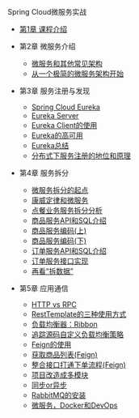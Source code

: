 Spring Cloud微服务实战

* [第1章 课程介绍](/chapter/imooc/spring_cloud/introduce.md)
* 第2章 微服务介绍
  - [微服务和其他常见架构](/chapter/imooc/spring_cloud/microservice/微服务和其他常见架构.md)
  - [从一个极简的微服务架构开始](/chapter/imooc/spring_cloud/microservice/从一个极简的微服务架构开始.md)
* 第3章 服务注册与发现
  - [Spring Cloud Eureka](/chapter/imooc/spring_cloud/register_discovery/spring_cloud_eureka.md)
  - [Eureka Server](/chapter/imooc/spring_cloud/register_discovery/eureka_server.md)
  - [Eureka Client的使用](/chapter/imooc/spring_cloud/register_discovery/eureka_client.md)
  - [Eureka的高可用](/chapter/imooc/spring_cloud/register_discovery/eureka_high_availability.md)
  - [Eureka总结](/chapter/imooc/spring_cloud/register_discovery/eureka_summarize.md)
  - [分布式下服务注册的地位和原理](/chapter/imooc/spring_cloud/register_discovery/分布式下服务注册的地位和原理.md)

* 第4章 服务拆分
  - [微服务拆分的起点](/chapter/imooc/spring_cloud/service_split/微服务拆分的起点.md)
  - [康威定律和微服务](/chapter/imooc/spring_cloud/service_split/康威定律和微服务.md)
  - [点餐业务服务拆分分析](/chapter/imooc/spring_cloud/service_split/点餐业务服务拆分分析.md)
  - [商品服务API和SQL介绍](/chapter/imooc/spring_cloud/service_split/商品服务API和SQL介绍.md)
  - [商品服务编码(上)](/chapter/imooc/spring_cloud/service_split/商品服务编码上.md)
  - [商品服务编码(下)](/chapter/imooc/spring_cloud/service_split/商品服务编码下.md)
  - [订单服务API和SQL介绍](/chapter/imooc/spring_cloud/service_split/订单服务API和SQL介绍.md)
  - [订单服务接口实现](/chapter/imooc/spring_cloud/service_split/订单服务接口实现.md)
  - [再看“拆数据”](/chapter/imooc/spring_cloud/service_split/再看“拆数据”.md)

* 第5章 应用通信
  - [HTTP vs RPC](/chapter/imooc/spring_cloud/communication/http_vs_rpc.md)
  - [RestTemplate的三种使用方式](/chapter/imooc/spring_cloud/communication/RestTemplate的三种使用方式.md)
  - [负载均衡器：Ribbon](/chapter/imooc/spring_cloud/communication/ribbon.md)
  - [追踪源码自定义负载均衡策略](/chapter/imooc/spring_cloud/communication/追踪源码自定义负载均衡策略.md)
  - [Feign的使用](/chapter/imooc/spring_cloud/communication/feign.md)
  - [获取商品列表(Feign)](/chapter/imooc/spring_cloud/communication/获取商品列表Feign.md)
  - [整合接口打通下单流程(Feign)](/chapter/imooc/spring_cloud/communication/整合接口打通下单流程Feign.md)
  - [项目改造成多模块](/chapter/imooc/spring_cloud/communication/项目改造成多模块.md)
  - [同步or异步](/chapter/imooc/spring_cloud/communication/同步or异步.md)
  - [RabbitMQ的安装](/chapter/imooc/spring_cloud/communication/RabbitMQ的安装.md)
  - [微服务，Docker和DevOps](/chapter/imooc/spring_cloud/communication/docker_devops.md)
